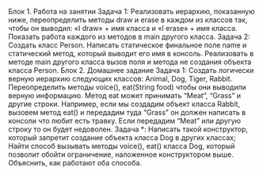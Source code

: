 Блок 1. Работа на занятии
Задача 1:
Реализовать иерархию, показанную ниже, переопределить методы draw и erase в каждом
из классов так, чтобы он выводил: «I draw» + имя класса и «I erase» + имя класса. Показать
работа каждого из методов в main другого класса.
Задача 2:
Создать класс Person. Написать статическое финальное поле name и статический метод,
который выводит его имя в консоль. Реализовать в методе main другого класса вызов
поля и метода не создания объекта класса Person.
Блок 2. Домашнее задание
Задача 1:
Создать логически верную иерархию следующих классов: Animal, Dog, Tiger, Rabbit.
Переопределить методы voice(), eat(String food) чтобы они выводили верную
информацию. Метод eat может принимать “Meat”, “Grass” и другие строки.
Например, если мы создадим объект класса Rabbit, вызовем метод eat() и передадим
туда “Grass” он должен написать в консоли что любит есть травку. Если передадим “Meat”
или другую строку то он будет недоволен.
Задача *:
Написать такой конструктор, который запретит создание объекта класса Dog в других
классах; Найти способ вызывать методы voice(), eat() класса Dog, который позволит
обойти ограничение, наложенное конструктором выше. Объяснить, как работают оба
способа.